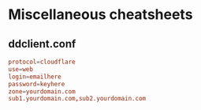 # Miscellaneous cheatsheets

## ddclient.conf

```conf
protocol=cloudflare
use=web
login=emailhere
password=keyhere
zone=yourdomain.com
sub1.yourdomain.com,sub2.yourdomain.com
```

